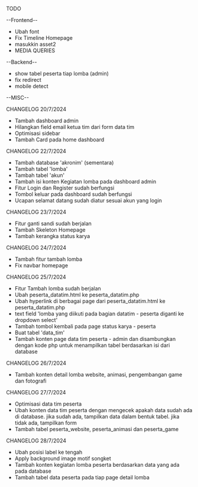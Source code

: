 TODO

--Frontend--
* Ubah font
* Fix Timeline Homepage
* masukkin asset2
* MEDIA QUERIES

--Backend--
* show tabel peserta tiap lomba (admin)
* fix redirect
* mobile detect

--MISC--


CHANGELOG 20/7/2024
- Tambah dashboard admin
- Hilangkan field email ketua tim dari form data tim
- Optimisasi sidebar
- Tambah Card pada home dashboard

CHANGELOG 22/7/2024
- Tambah database 'akronim' (sementara)
- Tambah tabel 'lomba'
- Tambah tabel 'akun'
- Tambah isi konten Kegiatan lomba pada dashboard admin
- Fitur Login dan Register sudah berfungsi
- Tombol keluar pada dashboard sudah berfungsi
- Ucapan selamat datang sudah diatur sesuai akun yang login

CHANGELOG 23/7/2024
- Fitur ganti sandi sudah berjalan
- Tambah Skeleton Homepage
- Tambah kerangka status karya

CHANGELOG 24/7/2024
- Tambah fitur tambah lomba
- Fix navbar homepage

CHANGELOG 25/7/2024
- Fitur Tambah lomba sudah berjalan
- Ubah peserta_datatim.html ke peserta_datatim.php
- Ubah hyperlink di berbagai page dari peserta_datatim.html ke peserta_datatim.php
- text field 'lomba yang diikuti pada bagian datatim - peserta diganti ke dropdown select'
- Tambah tombol kembali pada page status karya - peserta
- Buat tabel 'data_tim'
- Tambah konten page data tim peserta - admin dan disambungkan dengan kode php untuk menampilkan tabel berdasarkan isi dari database

CHANGELOG 26/7/2024
- Tambah konten detail lomba website, animasi, pengembangan game dan fotografi

CHANGELOG 27/7/2024
- Optimisasi data tim peserta
- Ubah konten data tim peserta dengan mengecek apakah data sudah ada di database. jika sudah ada, tampilkan data dalam bentuk tabel. jika tidak ada, tampilkan form
- Tambah tabel peserta_website, peserta_animasi dan peserta_game

CHANGELOG 28/7/2024
- Ubah posisi label ke tengah
- Apply background image motif songket
- Tambah konten kegiatan lomba peserta berdasarkan data yang ada pada database
- Tambah tabel data peserta pada tiap page detail lomba